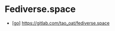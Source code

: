 # Fediverse.space

- [[go]] https://gitlab.com/tao_oat/fediverse.space


[//begin]: # "Autogenerated link references for markdown compatibility"
[go]: go "Go"
[//end]: # "Autogenerated link references"